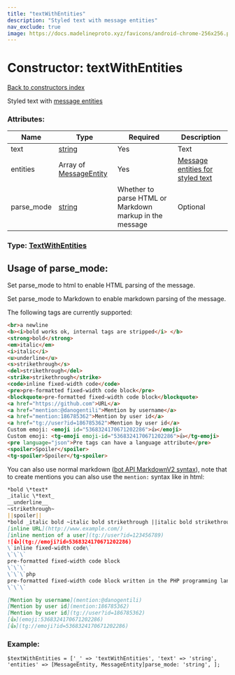 ```yaml
---
title: "textWithEntities"
description: "Styled text with message entities"
nav_exclude: true
image: https://docs.madelineproto.xyz/favicons/android-chrome-256x256.png
---
```

# Constructor: textWithEntities  
[Back to constructors index](/API_docs/constructors/index.html)



Styled text with [message entities](https://core.telegram.org/api/entities)

### Attributes:

| Name     |    Type       | Required | Description |
|----------|---------------|----------|-------------|
|text|[string](/API_docs/types/string.html) | Yes|Text|
|entities|Array of [MessageEntity](/API_docs/types/MessageEntity.html) | Yes|[Message entities for styled text](https://core.telegram.org/api/entities)|
|parse\_mode| [string](/API_docs/types/string.html) | Whether to parse HTML or Markdown markup in the message| Optional |



### Type: [TextWithEntities](/API_docs/types/TextWithEntities.html)



## Usage of parse_mode:

Set parse_mode to html to enable HTML parsing of the message.  

Set parse_mode to Markdown to enable markdown parsing of the message.  

The following tags are currently supported:

```html
<br>a newline
<b><i>bold works ok, internal tags are stripped</i> </b>
<strong>bold</strong>
<em>italic</em>
<i>italic</i>
<u>underline</u>
<s>strikethrough</s>
<del>strikethrough</del>
<strike>strikethrough</strike>
<code>inline fixed-width code</code>
<pre>pre-formatted fixed-width code block</pre>
<blockquote>pre-formatted fixed-width code block</blockquote>
<a href="https://github.com">URL</a>
<a href="mention:@danogentili">Mention by username</a>
<a href="mention:186785362">Mention by user id</a>
<a href="tg://user?id=186785362">Mention by user id</a>
Custom emoji: <emoji id="5368324170671202286">👍</emoji>
Custom emoji: <tg-emoji emoji-id="5368324170671202286">👍</tg-emoji>
<pre language="json">Pre tags can have a language attribute</pre>
<spoiler>Spoiler</spoiler>
<tg-spoiler>Spoiler</tg-spoiler>
```

You can also use normal markdown ([bot API MarkdownV2 syntax](https://core.telegram.org/bots/api#markdownv2-style)), note that to create mentions you can also use the `mention:` syntax like in html:  

```markdown
*bold \*text*
_italic \*text_
__underline__
~strikethrough~
||spoiler||
*bold _italic bold ~italic bold strikethrough ||italic bold strikethrough spoiler||~ __underline italic bold___ bold*
[inline URL](http://www.example.com/)
[inline mention of a user](tg://user?id=123456789)
![👍](tg://emoji?id=5368324170671202286)
\`inline fixed-width code\`
\`\`\`
pre-formatted fixed-width code block
\`\`\`
\`\`\`php
pre-formatted fixed-width code block written in the PHP programming language
\`\`\`

[Mention by username](mention:@danogentili)
[Mention by user id](mention:186785362)
[Mention by user id](tg://user?id=186785362)
[👍](emoji:5368324170671202286)
[👍](tg://emoji?id=5368324170671202286)
```

### Example:

```
$textWithEntities = ['_' => 'textWithEntities', 'text' => 'string', 'entities' => [MessageEntity, MessageEntity]parse_mode: 'string', ];
```  
